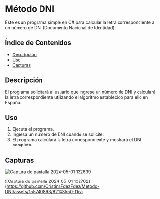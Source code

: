 # Método DNI

Este es un programa simple en C# para calcular la letra correspondiente a un número de DNI (Documento Nacional de Identidad).

## Índice de Contenidos

- [Descripción](#descripción)
- [Uso](#uso)
- [Capturas](#capturas)


## Descripción

El programa solicitará al usuario que ingrese un número de DNI y calculará la letra correspondiente utilizando el algoritmo establecido para ello en España.

## Uso

1. Ejecuta el programa.
2. Ingresa un número de DNI cuando se solicite.
3. El programa calculará la letra correspondiente y mostrará el DNI completo.

## Capturas

![Captura de pantalla 2024-05-01 132639](https://github.com/CristinaFdezFdez/Metodo-DNI/assets/155740893/d262db9b-10e0-40a1-8fe4-474ab33a64e1)

![Captura de pantalla 2024-05-01 132702](https://github.com/CristinaFdezFdez/Metodo-DNI/assets/155740893/82143550-f1ea

